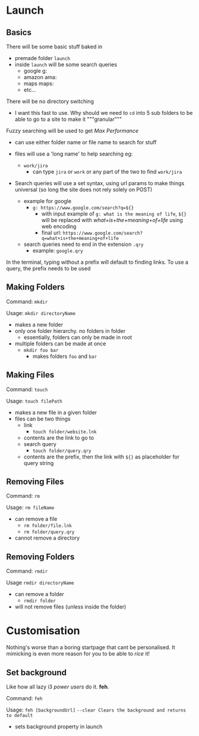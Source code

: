 # Launch

## Basics

There will be some basic stuff baked in

- premade folder `launch`
- inside `launch` will be some search queries
  - google g:
  - amazon ama: 
  - maps maps: 
  - etc...

There will be no directory switching

  - I want this fast to use. Why should we need to `cd` into 5 sub folders 
  to be able to go to a site to make it """granular"""

Fuzzy searching will be used to get *Max Performance*
- can use either folder name or file name to search for stuff
- files will use a 'long name' to help searching eg:
  - `work/jira`
    - can type `jira` or `work` or any part of the two to find `work/jira`

- Search queries will use a set syntax, using url params to make things 
universal (so long the site does not rely solely on POST)
  - example for google
    - `g: https://www.google.com/search?q=${}`
      - with input example of `g: what is the meaning of life`, `${}` will 
      be replaced with *what+is+the+meaning+of+life* using web encoding
      - final url: `https://www.google.com/search?q=what+is+the+meaning+of+life`
  - search queries need to end in the extension `.qry`
    - example: `google.qry`

In the terminal, typing without a prefix will default to finding links. 
To use a query, the prefix needs to be used

## Making Folders

Command: `mkdir`

Usage: `mkdir directoryName`

- makes a new folder
- only one folder hierarchy. no folders in folder
  - essentially, folders can only be made in root
- multiple folders can be made at once
  - `mkdir foo bar`
    - makes folders `foo` and `bar`

## Making Files

Command: `touch`

Usage: `touch filePath`

  - makes a new file in a given folder
  - files can be two things
    - link
        - `touch folder/website.lnk`
    - contents are the link to go to
    - search query
        - `touch folder/query.qry`
    - contents are the prefix, then the link with `${}` as placeholder for query string

## Removing Files

Command: `rm`

Usage: `rm fileName`

- can remove a file
  - `rm folder/file.lnk`
  - `rm folder/query.qry`
- cannot remove a directory

## Removing Folders

Command: `rmdir`

Usage `rmdir directoryName`

- can remove a folder
  - `rmdir folder`
- will not remove files (unless inside the folder)

# Customisation

Nothing's worse than a boring startpage that cant be personalised.
It mimicking is even more reason for you to be able to *rice* it!

## Set background

Like how all lazy i3 *power users* do it. **feh**.

Command: `feh`

Usage: `feh [backgroundUrl]`
        ```--clear
                Clears the background and returns to default```

- sets background property in launch
